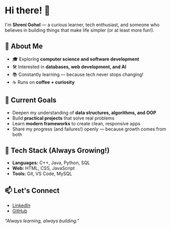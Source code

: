 # Hi there! 👋

I'm **Shreni Gohel** — a curious learner, tech enthusiast, and someone who believes in building things that make life simpler (or at least more fun!).

## 🌟 About Me
- 🎓 Exploring **computer science and software development**  
- 🛠 Interested in **databases, web development, and AI**  
- 📚 Constantly learning — because tech never stops changing!  
- ☕ Runs on **coffee + curiosity**

## 🚀 Current Goals
- Deepen my understanding of **data structures, algorithms, and OOP**  
- Build **practical projects** that solve real problems  
- Learn **modern frameworks** to create clean, responsive apps  
- Share my progress (and failures!) openly — because growth comes from both  

## 🧰 Tech Stack (Always Growing!)
- **Languages:** C++, Java, Python, SQL  
- **Web:** HTML, CSS, JavaScript  
- **Tools:** Git, VS Code, MySQL  

## 📫 Let's Connect
- [LinkedIn](#)
- [GitHub](#)

*"Always learning, always building."*

